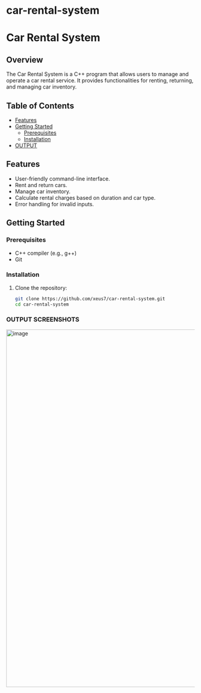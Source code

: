 # car-rental-system
# Car Rental System

## Overview
The Car Rental System is a C++ program that allows users to manage and operate a car rental service. It provides functionalities for renting, returning, and managing car inventory.

## Table of Contents
- [Features](#features)
- [Getting Started](#getting-started)
  - [Prerequisites](#prerequisites)
  - [Installation](#installation)
- [OUTPUT](#output-screenshots)


## Features
- User-friendly command-line interface.
- Rent and return cars.
- Manage car inventory.
- Calculate rental charges based on duration and car type.
- Error handling for invalid inputs.

## Getting Started
### Prerequisites
- C++ compiler (e.g., g++)
- Git

### Installation
1. Clone the repository:
   ```bash
   git clone https://github.com/xeus7/car-rental-system.git
   cd car-rental-system

### OUTPUT SCREENSHOTS

<img width="957" alt="image" src="https://github.com/xeus7/car-rental-system/assets/122028402/dd99dc5e-8216-48ee-95ad-2efb62d88018">

